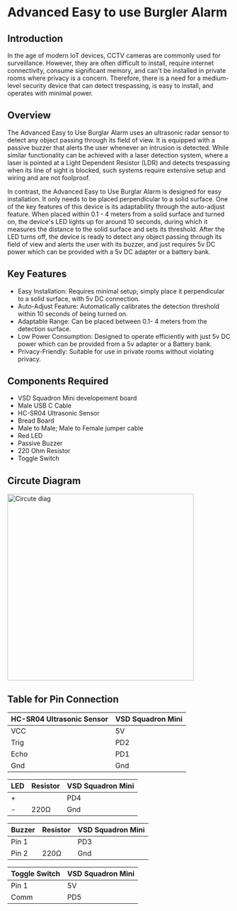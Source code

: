 # Advanced Easy to use Burgler Alarm
## Introduction
In the age of modern IoT devices, CCTV cameras are commonly used for surveillance. However, they are often difficult to install, require internet connectivity, consume significant memory, and can't be installed in private rooms where privacy is a concern. Therefore, there is a need for a medium-level security device that can detect trespassing, is easy to install, and operates with minimal power.

## Overview
The Advanced Easy to Use Burglar Alarm uses an ultrasonic radar sensor to detect any object passing through its field of view. It is equipped with a passive buzzer that alerts the user whenever an intrusion is detected. While similar functionality can be achieved with a laser detection system, where a laser is pointed at a Light Dependent Resistor (LDR) and detects trespassing when its line of sight is blocked, such systems require extensive setup and wiring and are not foolproof.

In contrast, the Advanced Easy to Use Burglar Alarm is designed for easy installation. It only needs to be placed perpendicular to a solid surface. One of the key features of this device is its adaptability through the auto-adjust feature. When placed within 0.1 - 4 meters from a solid surface and turned on, the device's LED lights up for around 10 seconds, during which it measures the distance to the solid surface and sets its threshold. After the LED turns off, the device is ready to detect any object passing through its field of view and alerts the user with its buzzer, and just requires 5v DC power which can be provided with a 5v DC adapter or a battery bank.

## Key Features
- Easy Installation: Requires minimal setup; simply place it perpendicular to a solid surface, with 5v DC connection.
- Auto-Adjust Feature: Automatically calibrates the detection threshold within 10 seconds of being turned on.
- Adaptable Range: Can be placed between 0.1- 4 meters from the detection surface.
- Low Power Consumption: Designed to operate efficiently with just 5v DC power which can be provided from a 5v adapter or a Battery bank.
- Privacy-Friendly: Suitable for use in private rooms without violating privacy.

## Components Required
- VSD Squadron Mini developement board
- Male USB C Cable
- HC-SR04 Ultrasonic Sensor
- Bread Board
- Male to Male; Male to Female jumper cable
- Red LED
- Passive Buzzer
- 220 Ohm Resistor
- Toggle Switch


## Circute Diagram
<img width="421" alt="Circute diag" src="https://github.com/Nahusha-Karnam/Entenders/assets/171113429/01651e4e-066b-4697-9705-131a6dbaddcb">


## Table for Pin Connection
| HC-SR04 Ultrasonic Sensor | VSD Squadron Mini |
|---------------------------|-------------------|
| VCC | 5V |
| Trig | PD2 |
| Echo | PD1 |
| Gnd | Gnd |



| LED | Resistor | VSD Squadron Mini|
|-----|------|------------------|
| + |  | PD4 |
| - | 220Ω | Gnd|


| Buzzer | Resistor | VSD Squadron Mini|
|--------|----------|------------------|
| Pin 1 |  | PD3 |
| Pin 2 | 220Ω | Gnd|

| Toggle Switch |  VSD Squadron Mini |
|---------------|--------------------|
| Pin 1 | 5V |
| Comm | PD5 |

